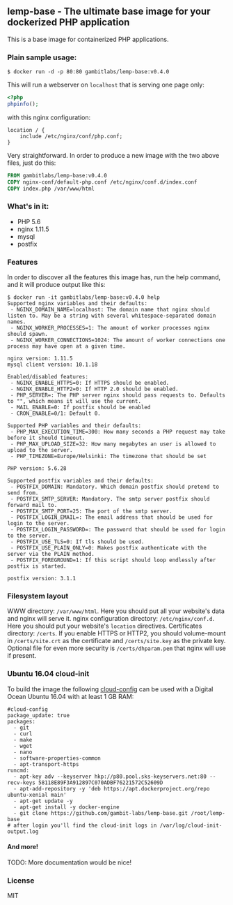 ## lemp-base - The ultimate base image for your dockerized PHP application

This is a base image for containerized PHP applications.

### Plain sample usage:

```console
$ docker run -d -p 80:80 gambitlabs/lemp-base:v0.4.0
```

This will run a webserver on `localhost` that is serving one page only:

```php
<?php
phpinfo();

```

with this nginx configuration:
```nginx
location / {
	include /etc/nginx/conf/php.conf;
}
```

Very straightforward. In order to produce a new image with the two above files, just do this:
```Dockerfile
FROM gambitlabs/lemp-base:v0.4.0
COPY nginx-conf/default-php.conf /etc/nginx/conf.d/index.conf
COPY index.php /var/www/html
```

### What's in it:

 - PHP 5.6
 - nginx 1.11.5
 - mysql
 - postfix

### Features

In order to discover all the features this image has, run the help command, and it will produce output like this:

```console
$ docker run -it gambitlabs/lemp-base:v0.4.0 help
Supported nginx variables and their defaults:
 - NGINX_DOMAIN_NAME=localhost: The domain name that nginx should listen to. May be a string with several whitespace-separated domain names.
 - NGINX_WORKER_PROCESSES=1: The amount of worker processes nginx should spawn.
 - NGINX_WORKER_CONNECTIONS=1024: The amount of worker connections one process may have open at a given time.

nginx version: 1.11.5
mysql client version: 10.1.18

Enabled/disabled features:
 - NGINX_ENABLE_HTTPS=0: If HTTPS should be enabled.
 - NGINX_ENABLE_HTTP2=0: If HTTP 2.0 should be enabled.
 - PHP_SERVER=: The PHP server nginx should pass requests to. Defaults to "", which means it will use the current.
 - MAIL_ENABLE=0: If postfix should be enabled
 - CRON_ENABLE=0/1: Default 0.

Supported PHP variables and their defaults:
 - PHP_MAX_EXECUTION_TIME=300: How many seconds a PHP request may take before it should timeout.
 - PHP_MAX_UPLOAD_SIZE=32: How many megabytes an user is allowed to upload to the server.
 - PHP_TIMEZONE=Europe/Helsinki: The timezone that should be set

PHP version: 5.6.28

Supported postfix variables and their defaults:
 - POSTFIX_DOMAIN: Mandatory. Which domain postfix should pretend to send from.
 - POSTFIX_SMTP_SERVER: Mandatory. The smtp server postfix should forward mail to.
 - POSTFIX_SMTP_PORT=25: The port of the smtp server.
 - POSTFIX_LOGIN_EMAIL=: The email address that should be used for login to the server.
 - POSTFIX_LOGIN_PASSWORD=: The password that should be used for login to the server.
 - POSTFIX_USE_TLS=0: If tls should be used.
 - POSTFIX_USE_PLAIN_ONLY=0: Makes postfix authenticate with the server via the PLAIN method.
 - POSTFIX_FOREGROUND=1: If this script should loop endlessly after postfix is started.

postfix version: 3.1.1
```

### Filesystem layout

WWW directory: `/var/www/html`. Here you should put all your website's data and nginx will serve it.
nginx configuration directory: `/etc/nginx/conf.d`. Here you should put your website's `location` directives.
Certificates directory: `/certs`. If you enable HTTPS or HTTP2, you should volume-mount in `/certs/site.crt` as the certificate and `/certs/site.key` as the private key. Optional file for even more security is `/certs/dhparam.pem` that nginx will use if present.

### Ubuntu 16.04 cloud-init

To build the image the following [cloud-config](https://www.digitalocean.com/community/tutorials/an-introduction-to-cloud-config-scripting) can be used with a Digital Ocean Ubuntu 16.04 with at least 1 GB RAM:

```
#cloud-config
package_update: true
packages:
  - git
  - curl
  - make
  - wget
  - nano
  - software-properties-common
  - apt-transport-https
runcmd:
  - apt-key adv --keyserver hkp://p80.pool.sks-keyservers.net:80 --recv-keys 58118E89F3A912897C070ADBF76221572C52609D
  - apt-add-repository -y 'deb https://apt.dockerproject.org/repo ubuntu-xenial main'
  - apt-get update -y
  - apt-get install -y docker-engine
  - git clone https://github.com/gambit-labs/lemp-base.git /root/lemp-base
# after login you'll find the cloud-init logs in /var/log/cloud-init-output.log
```

#### And more!

TODO: More documentation would be nice!

### License

MIT
